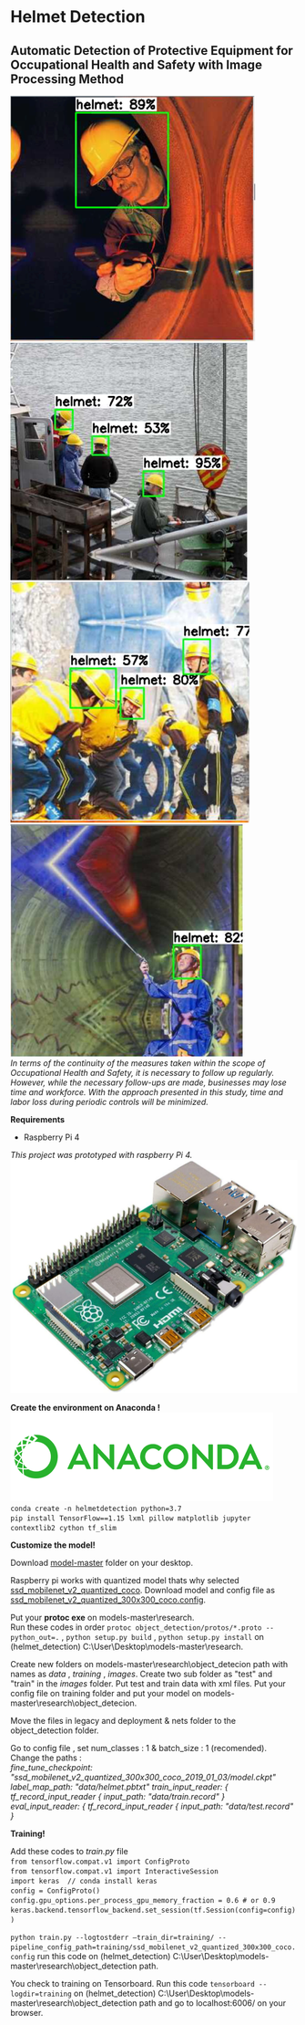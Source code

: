 # Helmet Detection
## Automatic Detection of Protective Equipment for Occupational Health and Safety with Image Processing Method
![result](https://github.com/ebrarsahin/helmet_detection/blob/main/results/result6.png) ![result7](https://github.com/ebrarsahin/helmet_detection/blob/main/results/result4.png) ![result5](https://github.com/ebrarsahin/helmet_detection/blob/main/results/result5.png)
![result3](https://github.com/ebrarsahin/helmet_detection/blob/main/results/result3.png)
<br/>
*In terms of the continuity of the measures taken within the scope of Occupational Health and Safety, it is necessary to follow up regularly. However, while the necessary follow-ups are made, businesses may lose time and workforce. With the approach presented in this study, time and labor loss during periodic controls will be minimized.*

**Requirements** <br/>
- Raspberry Pi 4 <br/>

*This project was prototyped with raspberry Pi 4.*
![raspberry](https://github.com/ebrarsahin/helmet_detection/blob/main/results/raspberry.jpg)

**Create the environment on Anaconda !** <br/>
![anaconda](https://github.com/ebrarsahin/helmet_detection/blob/main/results/anaconda.png)<br/>
`conda create -n helmetdetection python=3.7` <br/>
`pip install TensorFlow==1.15 lxml pillow matplotlib jupyter contextlib2 cython tf_slim`

**Customize the model!** <br/>

Download [model-master](https://github.com/tensorflow/models) folder on your desktop.  <br/>

Raspberry pi works with quantized model thats why selected  [ssd_mobilenet_v2_quantized_coco](https://github.com/tensorflow/models/blob/master/research/object_detection/g3doc/tf1_detection_zoo.md). Download model and config file as [ssd_mobilenet_v2_quantized_300x300_coco.config](https://github.com/tensorflow/models/tree/master/research/object_detection/samples/configs).

Put your **protoc exe** on models-master\research.<br/>
Run these codes in order `protoc object_detection/protos/*.proto --python_out=.` , `python setup.py build` , `python setup.py install` on (helmet_detection) C:\User\Desktop\models-master\research.

Create new folders on models-master\research\object_detecion path with names as *data* , *training* , *images*.
Create two sub folder as "test" and "train" in the *images* folder. Put test and train data with xml files.
Put your config file on training folder and put your model on models-master\research\object_detecion.

Move the files in legacy and deployment & nets folder to the object_detection folder.

Go to config file , set num_classes : 1 & batch_size : 1 (recomended). 
Change the paths : <br/>
*fine_tune_checkpoint: "ssd_mobilenet_v2_quantized_300x300_coco_2019_01_03/model.ckpt"* <br/>
*label_map_path: "data/helmet.pbtxt"*
*train_input_reader: {
  tf_record_input_reader {
    input_path: "data/train.record"
  }* <br/>
 *eval_input_reader: {
  tf_record_input_reader {
    input_path: "data/test.record"
  }* <br/>

**Training!** <br/>

Add these codes to *train.py* file <br/>
`from tensorflow.compat.v1 import ConfigProto` <br/>
`from tensorflow.compat.v1 import InteractiveSession` <br/>
`import keras  // conda install keras` <br/>
`config = ConfigProto()` <br/>
`config.gpu_options.per_process_gpu_memory_fraction = 0.6 # or 0.9`  <br/>
`keras.backend.tensorflow_backend.set_session(tf.Session(config=config))` <br/>

`python train.py --logtostderr –train_dir=training/ --pipeline_config_path=training/ssd_mobilenet_v2_quantized_300x300_coco.config` run this code on (helmet_detection) C:\User\Desktop\models-master\research\object_detection path. <br/>

You check to training on Tensorboard. Run this code `tensorboard --logdir=training` on (helmet_detection) C:\User\Desktop\models-master\research\object_detection path and go to localhost:6006/ on your browser. <br/>

